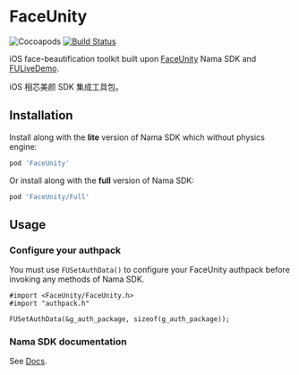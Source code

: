# FaceUnity

![Cocoapods](https://img.shields.io/cocoapods/v/FaceUnity)
[![Build Status](https://travis-ci.org/ElfSundae/FaceUnity.svg)](https://travis-ci.org/ElfSundae/FaceUnity)

iOS face-beautification toolkit built upon [FaceUnity](https://www.faceunity.com) Nama SDK and [FULiveDemo](https://github.com/Faceunity/FULiveDemo).

iOS 相芯美颜 SDK 集成工具包。

## Installation

Install along with the **lite** version of Nama SDK which without physics engine:

```ruby
pod 'FaceUnity'
```

Or install along with the **full** version of Nama SDK:

```ruby
pod 'FaceUnity/Full'
```

## Usage

### Configure your authpack

You must use `FUSetAuthData()` to configure your FaceUnity authpack before invoking any methods of Nama SDK.

```objc
#import <FaceUnity/FaceUnity.h>
#import "authpack.h"

FUSetAuthData(&g_auth_package, sizeof(g_auth_package));
```

### Nama SDK documentation

See [Docs](Docs/).
